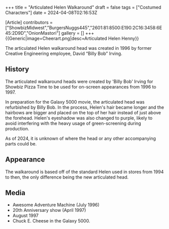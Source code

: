 +++
title = "Articulated Helen Walkaround"
draft = false
tags = ["Costumed Characters"]
date = 2024-04-08T02:16:53Z

[Article]
contributors = ["ShowbizMidwest","BurgersNuggs445","2601:81:8500:E190:2C16:3458:6E45:2D9D","OnionMastori"]
gallery = []
+++
{{Generic|image=Cheerart.png|desc=Articulated Helen Henny}}

The articulated Helen walkaround head was created in 1996 by former Creative Engineering employee, David “Billy Bob” Irving.

## History ##
The articulated walkaround heads were created by 'Billy Bob' Irving for Showbiz Pizza Time to be used for on-screen appearances from 1996 to 1997.

In preparation for the Galaxy 5000 movie, the articulated head was refurbished by Billy Bob. In the process, Helen's hair became longer and the hairbows are bigger and placed on the top of her hair instead of just above the forehead. Helen's eyeshadow was also changed to purple, likely to avoid interfering with the heavy usage of green-screening during production.

As of 2024, it is unknown of where the head or any other accompanying parts could be.

## Appearance ##
The walkaround is based off of the standard Helen used in stores from 1994 to then, the only difference being the new articulated head.

## Media ##

* Awesome Adventure Machine (July 1996)
* 20th Anniversary show (April 1997)
* August 1997
* Chuck E. Cheese in the Galaxy 5000.


